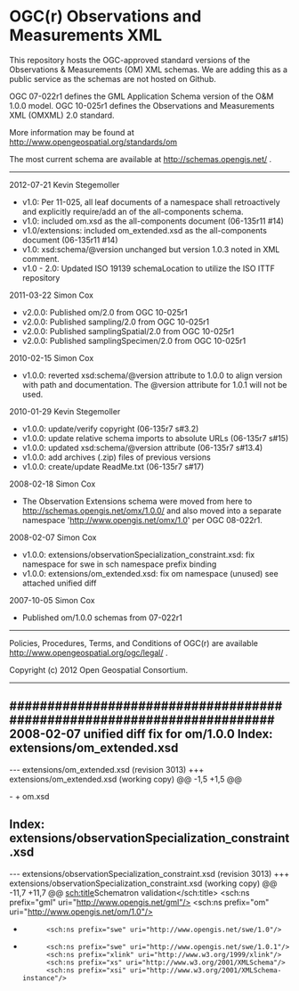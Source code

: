 OGC(r) Observations and Measurements XML
========================================
This repository hosts the OGC-approved standard versions of the 
Observations & Measurements (OM) XML schemas. We are adding this 
as a public service as the schemas are not hosted on Github.

OGC 07-022r1 defines the GML Application Schema version of the O&M 1.0.0 model. 
OGC 10-025r1 defines the Observations and Measurements XML (OMXML) 2.0 standard.

More information may be found at 
 http://www.opengeospatial.org/standards/om

The most current schema are available at http://schemas.opengis.net/ .

-----------------------------------------------------------------------

2012-07-21  Kevin Stegemoller
  * v1.0: Per 11-025, all leaf documents of a namespace shall retroactively
    and explicitly require/add an <include/> of the all-components schema.
  * v1.0: included om.xsd as the all-components document (06-135r11 #14)
  * v1.0/extensions: included om_extended.xsd as the all-components document (06-135r11 #14)
  * v1.0: xsd:schema/@version unchanged but version 1.0.3 noted in XML comment.
  * v1.0 - 2.0: Updated ISO 19139 schemaLocation to utilize the ISO ITTF repository

2011-03-22  Simon Cox
  * v2.0.0: Published om/2.0 from OGC 10-025r1
  * v2.0.0: Published sampling/2.0 from OGC 10-025r1
  * v2.0.0: Published samplingSpatial/2.0 from OGC 10-025r1
  * v2.0.0: Published samplingSpecimen/2.0 from OGC 10-025r1

2010-02-15  Simon Cox
  * v1.0.0: reverted xsd:schema/@version attribute to 1.0.0 to align version with
    path and documentation.  The @version attribute for 1.0.1 will not be used.

2010-01-29  Kevin Stegemoller 
  * v1.0.0: update/verify copyright (06-135r7 s#3.2)
  * v1.0.0: update relative schema imports to absolute URLs (06-135r7 s#15)
  * v1.0.0: updated xsd:schema/@version attribute (06-135r7 s#13.4)
  * v1.0.0: add archives (.zip) files of previous versions
  * v1.0.0: create/update ReadMe.txt (06-135r7 s#17)

2008-02-18  Simon Cox
  * The Observation Extensions schema were moved from here to
    http://schemas.opengis.net/omx/1.0.0/ and also moved into a separate
    namespace 'http://www.opengis.net/omx/1.0' per OGC 08-022r1.

2008-02-07  Simon Cox
  * v1.0.0: extensions/observationSpecialization_constraint.xsd: 
    fix namespace for swe in sch namespace prefix binding
  * v1.0.0: extensions/om_extended.xsd: fix om namespace (unused)
    see attached unified diff

2007-10-05  Simon Cox
  * Published om/1.0.0 schemas from 07-022r1

-----------------------------------------------------------------------

Policies, Procedures, Terms, and Conditions of OGC(r) are available
  http://www.opengeospatial.org/ogc/legal/ .

Copyright (c) 2012 Open Geospatial Consortium.

-----------------------------------------------------------------------

#######################################################################
2008-02-07 unified diff fix for om/1.0.0 Index: extensions/om_extended.xsd
----------------------------------------------------------
--- extensions/om_extended.xsd	(revision 3013)
+++ extensions/om_extended.xsd	(working copy)
@@ -1,5 +1,5 @@
 <?xml version="1.0" encoding="UTF-8"?>
-<schema xmlns="http://www.w3.org/2001/XMLSchema" xmlns:om="http://www.opengis.net/om/1.0.1" targetNamespace="http://www.opengis.net/om/1.0" elementFormDefault="qualified" attributeFormDefault="unqualified" version="1.0.0">
+<schema xmlns="http://www.w3.org/2001/XMLSchema" xmlns:om="http://www.opengis.net/om/1.0" targetNamespace="http://www.opengis.net/om/1.0" elementFormDefault="qualified" attributeFormDefault="unqualified" version="1.0.0">
 	<annotation>
 		<documentation>om.xsd
 
Index: extensions/observationSpecialization_constraint.xsd
----------------------------------------------------------
--- extensions/observationSpecialization_constraint.xsd	(revision 3013)
+++ extensions/observationSpecialization_constraint.xsd	(working copy)
@@ -11,7 +11,7 @@
 			<sch:title>Schematron validation</sch:title>
 			<sch:ns prefix="gml" uri="http://www.opengis.net/gml"/>
 			<sch:ns prefix="om" uri="http://www.opengis.net/om/1.0"/>
-			<sch:ns prefix="swe" uri="http://www.opengis.net/swe/1.0"/>
+			<sch:ns prefix="swe" uri="http://www.opengis.net/swe/1.0.1"/>
 			<sch:ns prefix="xlink" uri="http://www.w3.org/1999/xlink"/>
 			<sch:ns prefix="xs" uri="http://www.w3.org/2001/XMLSchema"/>
 			<sch:ns prefix="xsi" uri="http://www.w3.org/2001/XMLSchema-instance"/>

